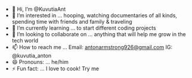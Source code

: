 - 👋 Hi, I’m @KuvutiaAnt
- 👀 I’m interested in ... hooping, watching documentaries of all kinds, spending time with friends and family & traveling
- 🌱 I’m currently learning ... to start different coding projects   
- 💞️ I’m looking to collaborate on ... anything that will help me grow in the tech world  
- 📫 How to reach me ... Email: antonarmstrong926@gmail.com IG: @kuvutia_anton
- 😄 Pronouns: ... he/him
- ⚡ Fun fact: ... I love to cook! Try me

<!---
KuvutiaAnt/KuvutiaAnt is a ✨ special ✨ repository because its `README.md` (this file) appears on your GitHub profile.
You can click the Preview link to take a look at your changes.
--->

